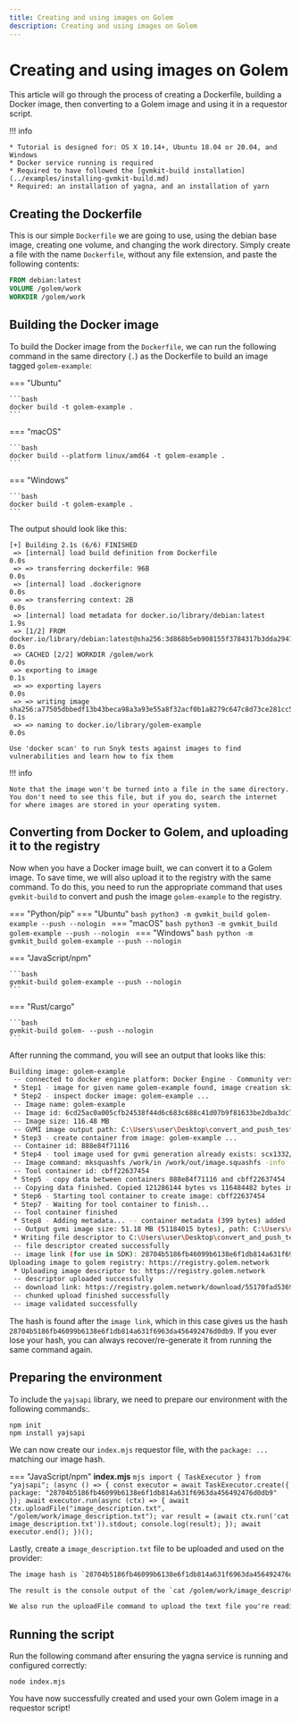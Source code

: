 ```yaml
---
title: Creating and using images on Golem
description: Creating and using images on Golem
---
```


# Creating and using images on Golem

This article will go through the process of creating a Dockerfile, building a Docker image, then converting to a Golem image and using it in a requestor script.

!!! info
    
    * Tutorial is designed for: OS X 10.14+, Ubuntu 18.04 or 20.04, and Windows
    * Docker service running is required
    * Required to have followed the [gvmkit-build installation](../examples/installing-gvmkit-build.md)
    * Required: an installation of yagna, and an installation of yarn

## Creating the Dockerfile

This is our simple `Dockerfile` we are going to use, using the debian base image, creating one volume, and changing the work directory. Simply create a file with the name `Dockerfile`, without any file extension, and paste the following contents:

```dockerfile
FROM debian:latest
VOLUME /golem/work
WORKDIR /golem/work
```

## Building the Docker image

To build the Docker image from the `Dockerfile`, we can run the following command in the same directory (`.`) as the Dockerfile to build an image tagged `golem-example`:

=== "Ubuntu"

    ```bash
    docker build -t golem-example .
    ```

=== "macOS"

    ```bash
    docker build --platform linux/amd64 -t golem-example .
    ```

=== "Windows"

    ```bash
    docker build -t golem-example .
    ```

The output should look like this:

```
[+] Building 2.1s (6/6) FINISHED
 => [internal] load build definition from Dockerfile                                                               0.0s
 => => transferring dockerfile: 96B                                                                                0.0s
 => [internal] load .dockerignore                                                                                  0.0s
 => => transferring context: 2B                                                                                    0.0s
 => [internal] load metadata for docker.io/library/debian:latest                                                   1.9s
 => [1/2] FROM docker.io/library/debian:latest@sha256:3d868b5eb908155f3784317b3dda2941df87bbbbaa4608f84881de66d9b  0.0s
 => CACHED [2/2] WORKDIR /golem/work                                                                               0.0s
 => exporting to image                                                                                             0.1s
 => => exporting layers                                                                                            0.0s
 => => writing image sha256:a77505dbbedf13b43beca98a3a93e55a8f32acf0b1a8279c647c8d73ce281cc5                       0.1s
 => => naming to docker.io/library/golem-example                                                                   0.0s

Use 'docker scan' to run Snyk tests against images to find vulnerabilities and learn how to fix them
```

!!! info

    Note that the image won't be turned into a file in the same directory. You don't need to see this file, but if you do, search the internet for where images are stored in your operating system.


## Converting from Docker to Golem, and uploading it to the registry

Now when you have a Docker image built, we can convert it to a Golem image. To save time, we will also upload it to the registry with the same command. To do this, you need to run the appropriate command that uses `gvmkit-build` to convert and push the image `golem-example` to the registry.

=== "Python/pip"
    === "Ubuntu"
        ```bash
        python3 -m gvmkit_build golem-example --push --nologin
        ```
    === "macOS"
        ```bash
        python3 -m gvmkit_build golem-example --push --nologin
        ```
    === "Windows"
        ```bash
        python -m gvmkit_build golem-example --push --nologin
        ```

=== "JavaScript/npm"

    ```bash
    gvmkit-build golem-example --push --nologin
    ```

=== "Rust/cargo"

    ```bash
    gvmkit-build golem- --push --nologin
    ```

After running the command, you will see an output that looks like this:

```bash
Building image: golem-example
 -- connected to docker engine platform: Docker Engine - Community version: 20.10.12
 * Step1 - image for given name golem-example found, image creation skipped
 * Step2 - inspect docker image: golem-example ...
 -- Image name: golem-example
 -- Image id: 6cd25ac0a005cfb24538f44d6c683c688c41d07b9f81633be2dba3dc77a30db5
 -- Image size: 116.48 MB
 -- GVMI image output path: C:\Users\user\Desktop\convert_and_push_test\golem-example-latest-6cd25ac0a0.gvmi
 * Step3 - create container from image: golem-example ...
 -- Container id: 888e84f71116
 * Step4 - tool image used for gvmi generation already exists: scx1332/squashfs ...
 -- Image command: mksquashfs /work/in /work/out/image.squashfs -info -comp lzo -noappend
 -- Tool container id: cbff22637454
 * Step5 - copy data between containers 888e84f71116 and cbff22637454 ...
 -- Copying data finished. Copied 121286144 bytes vs 116484482 bytes image
 * Step6 - Starting tool container to create image: cbff22637454
 * Step7 - Waiting for tool container to finish...
 -- Tool container finished
 * Step8 - Adding metadata... -- container metadata (399 bytes) added
 -- Output gvmi image size: 51.18 MB (51184015 bytes), path: C:\Users\user\Desktop\convert_and_push_test\golem-example-latest-6cd25ac0a0.gvmi
 * Writing file descriptor to C:\Users\user\Desktop\convert_and_push_test\golem-example-latest-6cd25ac0a0.gvmi.descr.bin
 -- file descriptor created successfully
 -- image link (for use in SDK): 28704b5186fb46099b6138e6f1db814a631f6963da456492476d0db9
Uploading image to golem registry: https://registry.golem.network
 * Uploading image descriptor to: https://registry.golem.network
 -- descriptor uploaded successfully
 -- download link: https://registry.golem.network/download/55170fad5369f44406d6aa8b9a1e8a3e793cf81c7c544a648f988d7119b8a2af
 -- chunked upload finished successfully
 -- image validated successfully
```

The hash is found after the `image link`, which in this case gives us the hash `28704b5186fb46099b6138e6f1db814a631f6963da456492476d0db9`. If you ever lose your hash, you can always recover/re-generate it from running the same command again.

## Preparing the environment

To include the `yajsapi` library, we need to prepare our environment with the following commands:.

```
npm init
npm install yajsapi
```

We can now create our `index.mjs` requestor file, with the `package: ...` matching our image hash.

=== "JavaScript/npm"
    **index.mjs**
    ```mjs
    import { TaskExecutor } from "yajsapi";
    (async () => {
    const executor = await TaskExecutor.create({ package: "28704b5186fb46099b6138e6f1db814a631f6963da456492476d0db9" });
    await executor.run(async (ctx) => {
        await ctx.uploadFile("image_description.txt", "/golem/work/image_description.txt");
        var result = (await ctx.run('cat image_description.txt')).stdout;
        console.log(result);
    });
    await executor.end();
    })();
    ```

Lastly, create a `image_description.txt` file to be uploaded and used on the provider:

```txt
The image hash is `28704b5186fb46099b6138e6f1db814a631f6963da456492476d0db9`. By changing out the hash to another from another image, the provider will have another environment.

The result is the console output of the `cat /golem/work/image_description.txt` command. By changing this, we can experiment with other functionality.

We also run the uploadFile command to upload the text file you're reading right now from the local machine to the provider machine.
```

## Running the script

Run the following command after ensuring the yagna service is running and configured correctly:

```node index.mjs```

You have now successfully created and used your own Golem image in a requestor script!

<!-- !!! info

    Note that the full path is required in all commands from a requestor script, regardless of what was specified in the `WORKDIR` instruction in your Dockerfile. This means that you upload and download files, and point commands to a directory and a file and not just a file.
     -->

<!--
!!! example "Challenge yourself:"

    Try see if you can change the command so that it logs out the contents of the file or if you can figure out how to download the file to your own computer.
-->